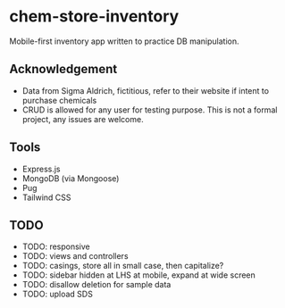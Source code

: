 # chem-store-inventory

Mobile-first inventory app written to practice DB manipulation.

## Acknowledgement

- Data from Sigma Aldrich, fictitious, refer to their website if intent to
  purchase chemicals
- CRUD is allowed for any user for testing purpose. This is not a formal
  project, any issues are welcome.

## Tools

- Express.js
- MongoDB (via Mongoose)
- Pug
- Tailwind CSS

## TODO

- TODO: responsive
- TODO: views and controllers
- TODO: casings, store all in small case, then capitalize?
- TODO: sidebar hidden at LHS at mobile, expand at wide screen
- TODO: disallow deletion for sample data
- TODO: upload SDS
